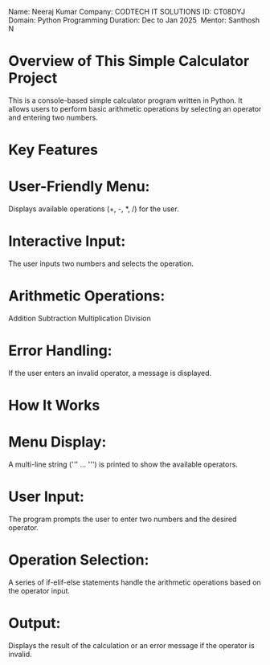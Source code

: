 Name: Neeraj Kumar Company: CODTECH IT SOLUTIONS 
ID: CT08DYJ 
Domain: Python Programming 
Duration: Dec to Jan 2025 
Mentor: Santhosh N

# Overview of This Simple Calculator Project
This is a console-based simple calculator program written in Python. It allows users to perform basic arithmetic operations by selecting an operator and entering two numbers.

# Key Features
# User-Friendly Menu:

Displays available operations (+, -, *, /) for the user.
# Interactive Input:

The user inputs two numbers and selects the operation.
# Arithmetic Operations:

Addition
Subtraction
Multiplication
Division
# Error Handling:

If the user enters an invalid operator, a message is displayed.
# How It Works
# Menu Display:

A multi-line string (''' ... ''') is printed to show the available operators.
# User Input:

The program prompts the user to enter two numbers and the desired operator.
# Operation Selection:

A series of if-elif-else statements handle the arithmetic operations based on the operator input.
# Output:

Displays the result of the calculation or an error message if the operator is invalid.

